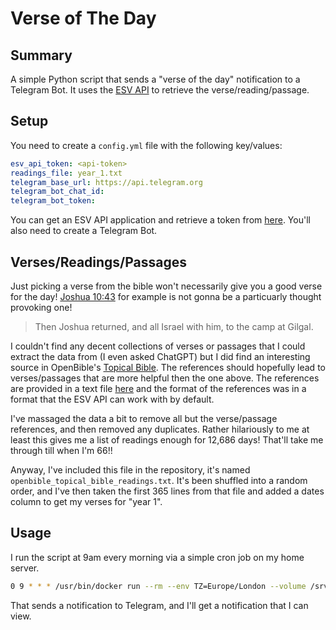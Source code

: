 # Verse of The Day

## Summary

A simple Python script that sends a "verse of the day" notification to a Telegram Bot. It uses the [ESV API](https://api.esv.org/) to retrieve the verse/reading/passage.

## Setup

You need to create a `config.yml` file with the following key/values:

```yaml
esv_api_token: <api-token>
readings_file: year_1.txt
telegram_base_url: https://api.telegram.org
telegram_bot_chat_id: 
telegram_bot_token: 
```

You can get an ESV API application and retrieve a token from [here](https://api.esv.org/account/create-application/). You'll also need to create a Telegram Bot.

## Verses/Readings/Passages

Just picking a verse from the bible won't necessarily give you a good verse for the day! [Joshua 10:43](https://www.esv.org/Joshua+10:43/) for example is not gonna be a particuarly thought provoking one!

> Then Joshua returned, and all Israel with him, to the camp at Gilgal.

I couldn't find any decent collections of verses or passages that I could extract the data from (I even asked ChatGPT) but I did find an interesting source in OpenBible's [Topical Bible](https://www.openbible.info/topics/). The references should hopefully lead to verses/passages that are more helpful then the one above. The references are provided in a text file [here](https://a.openbible.info/data/topic-scores.zip) and the format of the references was in a format that the ESV API can work with by default.

I've massaged the data a bit to remove all but the verse/passage references, and then removed any duplicates. Rather hilariously to me at least this gives me a list of readings enough for 12,686 days! That'll take me through till when I'm 66!!

Anyway, I've included this file in the repository, it's named `openbible_topical_bible_readings.txt`. It's been shuffled into a random order, and I've then taken the first 365 lines from that file and added a dates column to get my verses for "year 1".

## Usage

I run the script at 9am every morning via a simple cron job on my home server.

```sh
0 9 * * * /usr/bin/docker run --rm --env TZ=Europe/London --volume /srv/data-01/my/files/code/verse-of-the-day:/app jakepricedev/docker-pyrunner:latest python3 main.py
```

That sends a notification to Telegram, and I'll get a notification that I can view. 


